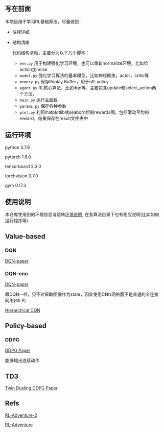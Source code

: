 

## 写在前面

本项目用于学习RL基础算法，尽量做到：

* 注释详细
* 结构清晰
  
  代码结构清晰，主要分为以下几个脚本：

  * ```env.py``` 用于构建强化学习环境，也可以重新normalize环境，比如给action加noise
  * ```model.py``` 强化学习算法的基本模型，比如神经网络，actor，critic等
  * ```memory.py``` 保存Replay Buffer，用于off-policy
  * ```agent.py``` RL核心算法，比如dqn等，主要包含update和select_action两个方法，
  * ```main.py``` 运行主函数
  * ```params.py``` 保存各种参数
  * ```plot.py``` 利用matplotlib或seaborn绘制rewards图，包括滑动平均的reward，结果保存在result文件夹中

## 运行环境

python 3.7.9

pytorch 1.6.0

tensorboard 2.3.0 

torchvision 0.7.0 

gym 0.17.3
## 使用说明

本仓库使用到的环境信息请跳转[环境说明](https://github.com/JohnJim0816/reinforcement-learning-tutorials/blob/master/env_info.md), 在各算法目录下也有相应说明(比如如何运行程序等)

## Value-based



### DQN

[DQN-paper](https://www.cs.toronto.edu/~vmnih/docs/dqn.pdf)


### DQN-cnn

[DQN-paper](https://www.cs.toronto.edu/~vmnih/docs/dqn.pdf)

跟DQN一样，只不过采取图像作为state，因此使用CNN网络而不是普通的全连接网络(MLP)

[Hierarchical DQN](https://arxiv.org/abs/1604.06057)

## Policy-based

### DDPG

[DDPG Paper](https://arxiv.org/abs/1509.02971)

能够输出连续动作

## TD3

[Twin Dueling DDPG Paper](https://arxiv.org/abs/1802.09477)

## Refs


[RL-Adventure-2](https://github.com/higgsfield/RL-Adventure-2)

[RL-Adventure](https://github.com/higgsfield/RL-Adventure)
